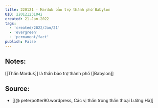 ```yaml
---
title: 220121 - Marduk bảo trợ thành phố Babylon
UID: 220121231042
created: 21-Jan-2022
tags:
  - 'created/2022/Jan/21'
  - 'evergreen'
  - 'permanent/fact'
publish: False
---
```

## Notes:
[[Thần Marduk]] là thần bảo trợ thành phố [[Babylon]]

## Source:
- [[@ peterpotter90.wordpress, Các vị thần trong thần thoại Lưỡng Hà]]

